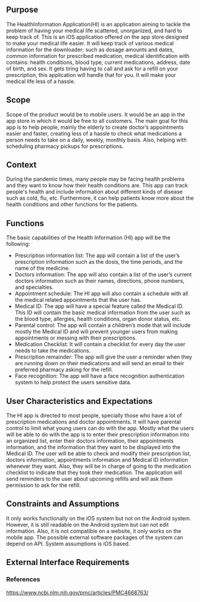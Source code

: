 ## Purpose
  The HealthInformation Application(HI) is an application aiming to tackle the problem of having your medical life scattered, unorganized, and hard to keep track of. This is an iOS application offered on the app store designed to make your medical life easier. It will keep track of various medical information for the downloader; such as dosage amounts and dates, common information for prescribed medication, medical identification with contains: health conditions, blood type, current medications, address, date of birth, and sex. It gets tiring having to call and ask for a refill on your prescription, this application will handle that for you. It will make your medical life less of a hassle. 
  
## Scope
  Scope of the product would be to mobile users. It would be an app in the app store in which it would be free to all customers. The main goal for this app is to help people, mainly the elderly to create doctor’s appointments easier and faster, creating less of a hassle to check what medications a person needs to take on a daily, weekly, monthly basis. Also, helping with scheduling pharmacy pickups for prescriptions.
  
## Context
  During the pandemic times, many people may be facing health problems and they want to know how their health conditions are. This app can track people's health and include information about different kinds of disease such as cold, flu, etc. Furthermore, it can help patients know more about the health conditions and other functions for the patients.

## Functions
The basic capabilities of the Health Information (HI) app will be the following:
* Prescription information list:  The app will contain a list of the user’s prescription information such as the dosis, the time periods, and the name of the medicine. 
* Doctors information: The app will also contain a list of the user’s current doctors information such as their names, directions, phone numbers, and specialties.
* Appointment schedule: The HI app will also contain a schedule with all the medical related appointments that the user has. 
* Medical ID:  The app will have a special feature called the Medical ID. This ID will contain the basic medical information from the user such as the blood type, allergies, health conditions, organ donor status, etc. 
* Parental control: The app will contain a children’s mode that will include mostly the Medical ID and will prevent younger users from making appointments or messing with their prescriptions. 
* Medication Checklist: It will contain a checklist for every day the user needs to take the medications. 
* Prescription remainder: The app will give the user a reminder when they are running down on their medications and will send an email to their preferred pharmacy asking for the refill. 
* Face recognition:  The app will have a face recognition authentication system to help protect the users sensitive data. 

## User Characteristics and Expectations
  The HI app is directed to most people, specially those who have a lot of prescription medications and doctor appointments. It will have parental control to limit what young users can do with the app. Mostly what the users will be able to do with the app is to enter their prescription information into an organized list, enter their doctors information, their appointments information, and the information that they want to be displayed into the Medical ID. The user will be able to check and modify their prescription list, doctors information, appointments information and Medical ID information whenever they want. Also, they will be in charge of going to the medication checklist to indicate that they took their medication. The application will send reminders to the user about upcoming refills and will ask them permission to ask for the refill. 

## Constraints and Assumptions
  It only works functionally on the iOS system but not on the Android system. However, it is still readable on the Android system but can not edit information. Also, it is not compatible on a website, it only works on the mobile app. The possible external software packages of the system can depend on API. System assumptions is iOS based.
  
## External Interface Requirements

### References
https://www.ncbi.nlm.nih.gov/pmc/articles/PMC4668763/
